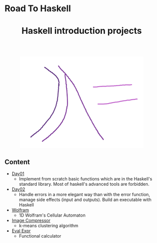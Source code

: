 # Road To Haskell
<h1 align="center">Haskell introduction projects</h1>
<br/><br/>
<p align="center">
<img src="documentation/haskell.png" height="300">
</p>

## Content
- [Day01](./01-day1)
    - Implement from scratch basic functions which are in the Haskell's standard library.
    Most of haskell's advanced tools are forbidden.
- [Day02](./02-day2)
    - Handle errors in a more elegant way than with the error function, manage side effects (input and outputs).
    Build an executable with Haskell
- [Wolfram](./03-wolfram)
    - 1D Wolfram's Cellular Automaton
- [Image Compressor](./04-image_compressor)
    - k-means clustering algorithm
- [Eval Expr](./05-funEvalExpr)
    - Functional calculator
